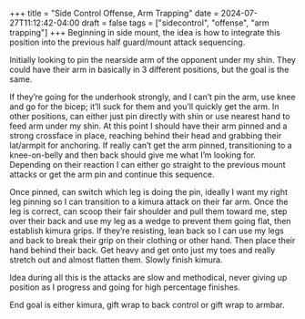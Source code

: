 +++
title = "Side Control Offense, Arm Trapping"
date = 2024-07-27T11:12:42-04:00
draft = false
tags = ["sidecontrol", "offense", "arm trapping"]
+++
Beginning in side mount, the idea is how to integrate this position into the previous half guard/mount attack sequencing.
 

Initially looking to pin the nearside arm of the opponent under my shin. They could have their arm in basically in 3 different positions, but the goal is the same.


If they’re going for the underhook strongly, and I can’t pin the arm, use knee and go for the bicep; it’ll suck for them and you’ll quickly get the arm. In other positions, can either just pin directly with shin or use nearest hand to feed arm under my shin. At this point I should have their arm pinned and a strong crossface in place, reaching behind their head and grabbing their lat/armpit for anchoring. If really can’t get the arm pinned, transitioning to a knee-on-belly and then back should give me what I’m looking for. Depending on their reaction I can either go straight to the previous mount attacks or get the arm pin and continue this sequence.
 

Once pinned, can switch which leg is doing the pin, ideally I want my right leg pinning so I can transition to a kimura attack on their far arm. Once the leg is correct, can scoop their fair shoulder and pull them toward me, step over their back and use my leg as a wedge to prevent them going flat, then establish kimura grips. If they’re resisting, lean back so I can use my legs and back to break their grip on their clothing or other hand. Then place their hand behind their back. Get heavy and get onto just my toes and really stretch out and almost flatten them. Slowly finish kimura.
 

Idea during all this is the attacks are slow and methodical, never giving up position as I progress and going for high percentage finishes. 

End goal is either kimura, gift wrap to back control or gift wrap to armbar.

